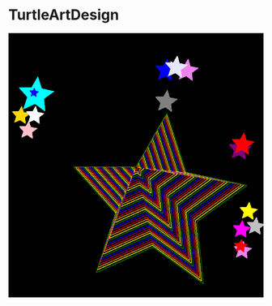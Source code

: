 # TurtleArtDesign
<img src="https://github.com/madisonriley2256/TurtleArtDesign/blob/master/pic.PNG"> 
